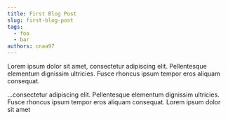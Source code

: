 ```yaml
---
title: First Blog Post
slug: first-blog-post
tags:
  - foo
  - bar
authors: cnaa97
---
```

Lorem ipsum dolor sit amet, consectetur adipiscing elit. Pellentesque elementum dignissim ultricies. Fusce rhoncus ipsum tempor eros aliquam consequat.

<!-- truncate -->

...consectetur adipiscing elit. Pellentesque elementum dignissim ultricies. Fusce rhoncus ipsum tempor eros aliquam consequat. Lorem ipsum dolor sit amet
